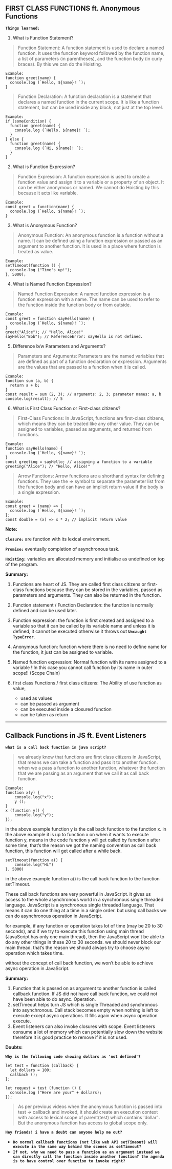 ## FIRST CLASS FUNCTIONS ft. Anonymous Functions

**`Things learned:`**

1.  What is Function Statement?

> Function Statement: A function statement is used to declare a named function. It uses the function keyword followed by the function name, a list of parameters (in parentheses), and the function body (in curly braces). By this we can do the Hoisting.

```
Example:
function greet(name) {
  console.log (`Hello, ${name}! `);
}
```

> Function Declaration: A function declaration is a statement that declares a named function in the current scope. It is like a function statement, but can be used inside any block, not just at the top level.

```
Example:
if (someCondition) {
  function greet(name) {
    console.log (`Hello, ${name}! `);
  }
} else {
  function greet(name) {
    console.log (`Hi, ${name}! `);
  }
}
```

2.  What is Function Expression?

> Function Expression: A function expression is used to create a function value and assign it to a variable or a property of an object. It can be either anonymous or named. We cannot do Hoisting by this because it acts like variable.

```
Example:
const greet = function(name) {
  console.log (`Hello, ${name}! `);
}
```

3.  What is Anonymous Function?

> Anonymous Function: An anonymous function is a function without a name. It can be defined using a function expression or passed as an argument to another function. It is used in a place where function is treated as value.

```
Example:
setTimeout(function () {
  console.log ("Time's up!");
}, 5000);
```

4.  What is Named Function Expression?

> Named Function Expression: A named function expression is a function expression with a name. The name can be used to refer to the function inside the function body or from outside.

```
Example:
const greet = function sayHello(name) {
  console.log (`Hello, ${name}! `);
}
greet("Alice"); // "Hello, Alice!"
sayHello("Bob"); // ReferenceError: sayHello is not defined.
```

5.  Difference b/w Parameters and Arguments?

> Parameters and Arguments: Parameters are the named variables that are defined as part of a function declaration or expression. Arguments are the values that are passed to a function when it is called.

```
Example:
function sum (a, b) {
  return a + b;
}
const result = sum (2, 3); // arguments: 2, 3; parameter names: a, b
console.log(result); // 5
```

6.  What is First Class Function or First-class citizens?

> First-Class Functions: In JavaScript, functions are first-class citizens, which means they can be treated like any other value. They can be assigned to variables, passed as arguments, and returned from functions.

```
Example:
function sayHello(name) {
  console.log (`Hello, ${name}! `);
}
const greeting = sayHello; // assigning a function to a variable
greeting("Alice"); // "Hello, Alice!"
```

> Arrow Functions: Arrow functions are a shorthand syntax for defining functions. They use the => symbol to separate the parameter list from the function body and can have an implicit return value if the body is a single expression.

```
Example:
const greet = (name) => {
  console.log (`Hello, ${name}! `);
};
const double = (x) => x * 2; // implicit return value
```

**Note:**

**`Closure:`** are function with its lexical environment.

**`Promise:`** eventually completion of asynchronous task.

**`Hoisting:`** variables are allocated memory and initialise as undefined on top of the program.

**Summary:**

1. Functions are heart of JS. They are called first class citizens or first-class functions because they can be stored in the variables, passed as parameters and arguments. They can also be returned in the function.

2. Function statement / Function Declaration: the function is normally defined and can be used later.

3. Function expression: the function is first created and assigned to a variable so that it can be called by its variable name and unless it is defined, it cannot be executed otherwise it throws out **`Uncaught TypeError`**.

4. Anonymous function: function where there is no need to define name for the function, it just can be assigned to variable.

5. Named function expression: Normal function with its name assigned to a variable !!In this case you cannot call function by its name in outer scope!! (Scope Chain)

6. first class Functions / first class citizens: The Ability of use function as value,

      * used as values
      * can be passed as argument
      * can be executed inside a closured function
      * can be taken as return

---

## Callback Functions in JS ft. Event Listeners

**`what is a call back function in java script?`**

> we already know that functions are first class citizens in JavaScript, that means we can take a function and pass it to another function.
> when we a pass a function to another function, whatever the function that we are passing as an argument that we call it as call back function.

```
Example:
function x(y) {
    console.log("x");
    y ();
}
x (function y() {
    console.log("y");
});
```

in the above example function y is the call back function to the function x.
in the above example it is up to function x on when it wants to execute function y, means in the code function y will get called by function x after some time, that’s the reason we got the naming convention as call back function, this function will get called after a while back.

```
setTimeout(function a() {
    console.log("Hi")
}, 5000)
```

in the above example function a() is the call back function to the function setTimeout.

These call back functions are very powerful in JavaScript. it gives us access to the whole asynchronous world in a synchronous single threaded language.
JavaScript is a synchronous single threaded language. That means it can do one thing at a time in a single order. but using call backs we can do asynchronous operation in JavaScript.

for example, if any function or operation takes lot of time (may be 20 to 30 seconds), and if we try to execute this function using main thread (JavaScript has only one main thread), then the JavaScript won’t be able to do any other things in these 20 to 30 seconds. we should never block our main thread. that’s the reason we should always try to choose async operation which takes time.

without the concept of call back function, we won’t be able to achieve async operation in JavaScript.

**Summary:**

1. Function that is passed on as argument to another function is called callback function. If JS did not have call back function, we could not have been able to do async. Operation.
2. setTimeout helps turn JS which is single Threaded and synchronous into asynchronous. Call stack becomes empty when nothing is left to execute except async operations. It fills again when async operation execute.
3. Event listeners can also invoke closures with scope. Event listeners consume a lot of memory which can potentially slow down the website therefore it is good practice to remove if it is not used.

**Doubts:**

**`Why is the following code showing dollars as 'not defined'?`**

```
let test = function (callback) {
  let dollars = 100;
  callback ();
};

let request = test (function () {
  console.log ("Here are your" + dollars);
});
```

> As per previous videos when the anonymous function is passed into test -> callback and invoked, it should create an execution context with access to lexical scope of parent(test) which contains 'dollar' . But the anonymous function has access to global scope only.

**`Hey friends! i have a doubt can anyone help me out?`**

- **`Do normal callback functions (not like web API setTimeout) will execute in the same way behind the scenes as setTimeout?`**
- **`If not, why we need to pass a function as an argument instead we can directly call the function inside another function? the agenda is to have control over function to invoke right?`**